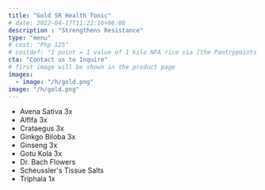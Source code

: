 ```yaml
---
title: "Gold SR Health Tonic"
# date: 2022-04-17T11:22:16+06:00
description : "Strengthens Resistance"
type: "menu"
# cost: "Php 125"
# costdef: "1 point = 1 value of 1 kilo NFA rice via [the Pantrypoints system](https://pantrypoints.com)"
cta: "Contact us to Inquire"
# first image will be shown in the product page
images:
  - image: "/h/gold.png"
image: "/h/gold.png"
---
```




- Avena Sativa 3x
- Alflfa 3x
- Crataegus 3x
- Ginkgo Biloba 3x
- Ginseng 3x
- Gotu Kola 3x
- Dr. Bach Flowers
- Scheussler's Tissue Salts
- Triphala 1x

